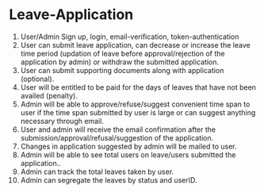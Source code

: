 # Leave-Application

1) User/Admin Sign up, login, email-verification, token-authentication
2) User can submit leave application, can decrease or increase the leave time period (updation of leave before approval/rejection of the application by admin) or withdraw the submitted application.
3) User can submit supporting documents along with application (optional).
4) User will be entitled to be paid for the days of leaves that have not been availed (penalty).
5) Admin will be able to approve/refuse/suggest convenient time span to user if the time span submitted by user is large or can suggest anything necessary through email.
6) User and admin will receive the email confirmation after the submission/approval/refusal/suggestion of the application.
7) Changes in application suggested by admin will be mailed to user.
8) Admin will be able to see total users on leave/users submitted the application..
9) Admin can track the total leaves taken by user. 
10) Admin can segregate the leaves by status and userID.
